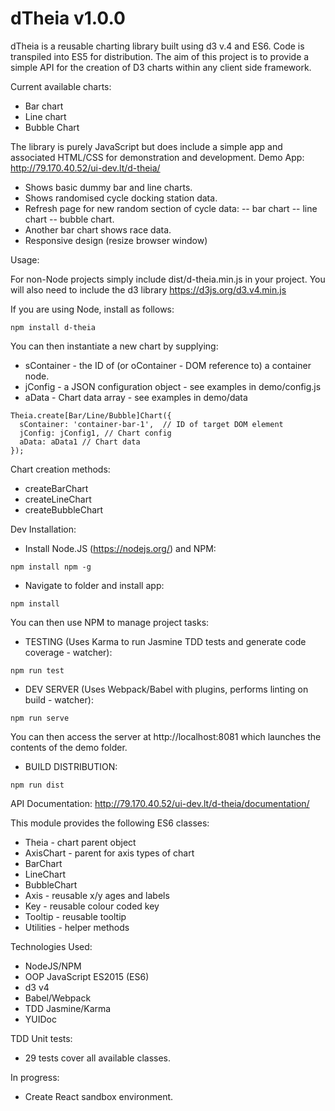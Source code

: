 # dTheia v1.0.0
dTheia is a reusable charting library built using d3 v.4 and ES6. Code is transpiled into ES5 for distribution. The aim of this project is to provide a simple API for the creation of D3 charts within any client side framework.

Current available charts:
- Bar chart
- Line chart
- Bubble Chart

The library is purely JavaScript but does include a simple app and associated HTML/CSS for demonstration and development.
Demo App: http://79.170.40.52/ui-dev.lt/d-theia/

- Shows basic dummy bar and line charts.
- Shows randomised cycle docking station data.
- Refresh page for new random section of cycle data:
-- bar chart
-- line chart
-- bubble chart.
- Another bar chart shows race data.
- Responsive design (resize browser window)

Usage:

For non-Node projects simply include dist/d-theia.min.js in your project.
You will also need to include the d3 library https://d3js.org/d3.v4.min.js

If you are using Node, install as follows:

```npm install d-theia```

You can then instantiate a new chart by supplying:
- sContainer - the ID of (or oContainer - DOM reference to) a container node.
- jConfig - a JSON configuration object - see examples in demo/config.js
- aData - Chart data array - see examples in demo/data

```
Theia.create[Bar/Line/Bubble]Chart({
  sContainer: 'container-bar-1',  // ID of target DOM element
  jConfig: jConfig1, // Chart config
  aData: aData1 // Chart data
});
```

Chart creation methods:
* createBarChart
* createLineChart
* createBubbleChart

Dev Installation:

- Install Node.JS (https://nodejs.org/) and NPM:

```npm install npm -g```

- Navigate to folder and install app:

```npm install```

You can then use NPM to manage project tasks:

- TESTING (Uses Karma to run Jasmine TDD tests and generate code coverage - watcher):

```npm run test```

- DEV SERVER (Uses Webpack/Babel with plugins, performs linting on build - watcher):

```npm run serve```

You can then access the server at http://localhost:8081 which launches the contents of the demo folder.

- BUILD DISTRIBUTION:

```npm run dist```

API Documentation: http://79.170.40.52/ui-dev.lt/d-theia/documentation/

This module provides the following ES6 classes:

- Theia - chart parent object
- AxisChart - parent for axis types of chart
- BarChart
- LineChart
- BubbleChart
- Axis - reusable x/y ages and labels
- Key - reusable colour coded key
- Tooltip - reusable tooltip
- Utilities - helper methods

Technologies Used:

- NodeJS/NPM
- OOP JavaScript ES2015 (ES6)
- d3 v4
- Babel/Webpack
- TDD Jasmine/Karma
- YUIDoc

TDD Unit tests:

- 29 tests cover all available classes.

In progress:

- Create React sandbox environment.

